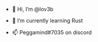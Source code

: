 - 👋 Hi, I’m @lov3b
<!---
- 👀 I’m interested in ...
--->
- 🌱 I’m currently learning Rust
<!---
- 💞️ I’m looking to collaborate on ...
--->
- 📫 Peggamind#7035 on discord

<!---
lov3b/lov3b is a ✨ special ✨ repository because its `README.md` (this file) appears on your GitHub profile.
You can click the Preview link to take a look at your changes.
--->
